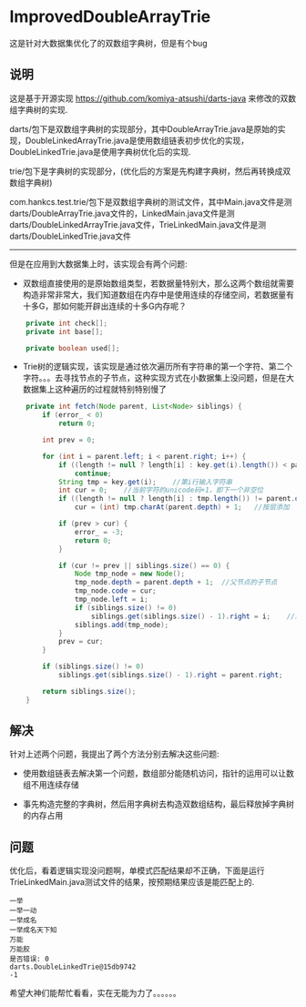# ImprovedDoubleArrayTrie
这是针对大数据集优化了的双数组字典树，但是有个bug

## 说明

这是基于开源实现 https://github.com/komiya-atsushi/darts-java 来修改的双数组字典树的实现.

darts/包下是双数组字典树的实现部分，其中DoubleArrayTrie.java是原始的实现，DoubleLinkedArrayTrie.java是使用数组链表初步优化的实现，DoubleLinkedTrie.java是使用字典树优化后的实现.

trie/包下是字典树的实现部分，(优化后的方案是先构建字典树，然后再转换成双数组字典树)

com.hankcs.test.trie/包下是双数组字典树的测试文件，其中Main.java文件是测darts/DoubleArrayTrie.java文件的，LinkedMain.java文件是测darts/DoubleLinkedArrayTrie.java文件，TrieLinkedMain.java文件是测darts/DoubleLinkedTrie.java文件

_______________________________________________________________________________________


但是在应用到大数据集上时，该实现会有两个问题:

+ 双数组直接使用的是原始数组类型，若数据量特别大，那么这两个数组就需要构造非常非常大，我们知道数组在内存中是使用连续的存储空间，若数据量有十多G，那如何能开辟出连续的十多G内存呢？
```java
	private int check[];
	private int base[];

	private boolean used[];
```

+ Trie树的逻辑实现，该实现是通过依次遍历所有字符串的第一个字符、第二个字符。。。去寻找节点的子节点，这种实现方式在小数据集上没问题，但是在大数据集上这种遍历的过程就特别特别慢了
```java
	private int fetch(Node parent, List<Node> siblings) {
		if (error_ < 0)
			return 0;

		int prev = 0;

		for (int i = parent.left; i < parent.right; i++) {
			if ((length != null ? length[i] : key.get(i).length()) < parent.depth)
				continue;
			String tmp = key.get(i);	//第i行输入字符串
			int cur = 0;	//当前字符的unicode码+1，即下一个非空位
			if ((length != null ? length[i] : tmp.length()) != parent.depth)
				cur = (int) tmp.charAt(parent.depth) + 1;	//按层添加

			if (prev > cur) {
				error_ = -3;
				return 0;
			}

			if (cur != prev || siblings.size() == 0) {
				Node tmp_node = new Node();
				tmp_node.depth = parent.depth + 1;	//父节点的子节点
				tmp_node.code = cur;
				tmp_node.left = i;
				if (siblings.size() != 0)
					siblings.get(siblings.size() - 1).right = i;	//左兄弟节点的右边界更新为当前节点的左边界
				siblings.add(tmp_node);
			}
			prev = cur;
		}

		if (siblings.size() != 0)
			siblings.get(siblings.size() - 1).right = parent.right;

		return siblings.size();
	}
```

## 解决

针对上述两个问题，我提出了两个方法分别去解决这些问题:

+ 使用数组链表去解决第一个问题，数组部分能随机访问，指针的运用可以让数组不用连续存储

+ 事先构造完整的字典树，然后用字典树去构造双数组结构，最后释放掉字典树的内存占用

## 问题

优化后，看着逻辑实现没问题啊，单模式匹配结果却不正确，下面是运行TrieLinkedMain.java测试文件的结果，按预期结果应该是能匹配上的.

```
一举
一举一动
一举成名
一举成名天下知
万能
万能胶
是否错误: 0
darts.DoubleLinkedTrie@15db9742
-1
```

希望大神们能帮忙看看，实在无能为力了。。。。。。




